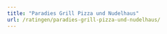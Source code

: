 ```yaml
---
title: "Paradies Grill Pizza und Nudelhaus"
url: /ratingen/paradies-grill-pizza-und-nudelhaus/
---
```

